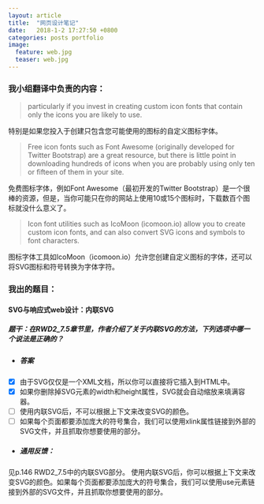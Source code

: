 ```yaml
---
layout: article
title:  "网页设计笔记"
date:   2018-1-2 17:27:50 +0800
categories: posts portfolio
image:
  feature: web.jpg
  teaser: web.jpg
---
```


### 我小组翻译中负责的内容：

>particularly if you invest in creating custom icon fonts that contain only the icons you are likely to use. 

特别是如果您投入于创建只包含您可能使用的图标的自定义图标字体。
>Free icon fonts such as Font Awesome (originally developed for Twitter Bootstrap) are a great resource, but there is little point in downloading hundreds of icons when you are probably using only ten or fifteen of them in your site. 

免费图标字体，例如Font Awesome（最初开发的Twitter Bootstrap）是一个很棒的资源，但是，当你可能只在你的网站上使用10或15个图标时，下载数百个图标就没什么意义了。
>Icon font utilities such as IcoMoon (icomoon.io) allow you to create custom icon fonts, and can also convert SVG icons and symbols to font characters.

图标字体工具如IcoMoon（icomoon.io）允许您创建自定义图标的字体，还可以将SVG图标和符号转换为字体字符。

### 我出的题目：

#### SVG与响应式web设计：内联SVG

##### 题干：在RWD2_7.5章节里，作者介绍了关于内联SVG的方法，下列选项中哪一个说法是正确的？

- ##### 答案
- [x] 由于SVG仅仅是一个XML文档，所以你可以直接将它插入到HTML中。
- [x] 如果你删除掉SVG元素的width和height属性，SVG就会自动缩放来填满容器。 
- [ ] 使用内联SVG后，不可以根据上下文来改变SVG的颜色。
- [ ] 如果每个页面都要添加庞大的符号集合，我们可以使用xlink属性链接到外部的SVG文件，并且抓取你想要使用的部分。

- ##### 通用反馈：
见p.146 RWD2_7.5中的内联SVG部分。
使用内联SVG后，你可以根据上下文来改变SVG的颜色。如果每个页面都要添加庞大的符号集合，我们可以使用use元素链接到外部的SVG文件，并且抓取你想要使用的部分。